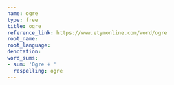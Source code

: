 ```yaml
---
name: ogre
type: free
title: ogre
reference_link: https://www.etymonline.com/word/ogre
root_name: 
root_language: 
denotation: 
word_sums:
- sum: 'Ogre + '
  respelling: ogre
---
```

